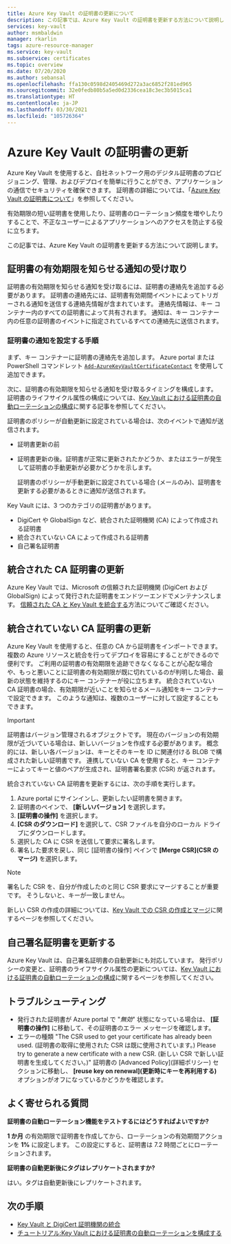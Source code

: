 ```yaml
---
title: Azure Key Vault の証明書の更新について
description: この記事では、Azure Key Vault の証明書を更新する方法について説明します。
services: key-vault
author: msmbaldwin
manager: rkarlin
tags: azure-resource-manager
ms.service: key-vault
ms.subservice: certificates
ms.topic: overview
ms.date: 07/20/2020
ms.author: sebansal
ms.openlocfilehash: ffa130c0598d2405469d272a3ac6852f281ed965
ms.sourcegitcommit: 32e0fedb80b5a5ed0d2336cea18c3ec3b5015ca1
ms.translationtype: HT
ms.contentlocale: ja-JP
ms.lasthandoff: 03/30/2021
ms.locfileid: "105726364"
---
```

# <a name="renew-your-azure-key-vault-certificates"></a>Azure Key Vault の証明書の更新

Azure Key Vault を使用すると、自社ネットワーク用のデジタル証明書のプロビジョニング、管理、およびデプロイを簡単に行うことができ、アプリケーションの通信でセキュリティを確保できます。 証明書の詳細については、「[Azure Key Vault の証明書について](./about-certificates.md)」を参照してください。

有効期限の短い証明書を使用したり、証明書のローテーション頻度を増やしたりすることで、不正なユーザーによるアプリケーションへのアクセスを防止する役に立ちます。

この記事では、Azure Key Vault の証明書を更新する方法について説明します。

## <a name="get-notified-about-certificate-expiration"></a>証明書の有効期限を知らせる通知の受け取り
証明書の有効期限を知らせる通知を受け取るには、証明書の連絡先を追加する必要があります。 証明書の連絡先には、証明書有効期間イベントによってトリガーされる通知を送信する連絡先情報が含まれています。 連絡先情報は、キー コンテナー内のすべての証明書によって共有されます。 通知は、キー コンテナー内の任意の証明書のイベントに指定されているすべての連絡先に送信されます。

### <a name="steps-to-set-certificate-notifications"></a>証明書の通知を設定する手順
まず、キー コンテナーに証明書の連絡先を追加します。 Azure portal または PowerShell コマンドレット [`Add-AzureKeyVaultCertificateContact`](/powershell/module/azurerm.keyvault/add-azurekeyvaultcertificatecontact) を使用して追加できます。

次に、証明書の有効期限を知らせる通知を受け取るタイミングを構成します。 証明書のライフサイクル属性の構成については、[Key Vault における証明書の自動ローテーションの構成](./tutorial-rotate-certificates.md#update-lifecycle-attributes-of-a-stored-certificate)に関する記事を参照してください。

証明書のポリシーが自動更新に設定されている場合は、次のイベントで通知が送信されます。

- 証明書更新の前
- 証明書更新の後。証明書が正常に更新されたかどうか、またはエラーが発生して証明書の手動更新が必要かどうかを示します。  

  証明書のポリシーが手動更新に設定されている場合 (メールのみ)、証明書を更新する必要があるときに通知が送信されます。  

Key Vault には、3 つのカテゴリの証明書があります。
-    DigiCert や GlobalSign など、統合された証明機関 (CA) によって作成される証明書
-    統合されていない CA によって作成される証明書
-    自己署名証明書

## <a name="renew-an-integrated-ca-certificate"></a>統合された CA 証明書の更新 
Azure Key Vault では、Microsoft の信頼された証明機関 (DigiCert および GlobalSign) によって発行された証明書をエンドツーエンドでメンテナンスします。 [信頼された CA と Key Vault を統合する](./how-to-integrate-certificate-authority.md)方法についてご確認ください。

## <a name="renew-a-nonintegrated-ca-certificate"></a>統合されていない CA 証明書の更新 
Azure Key Vault を使用すると、任意の CA から証明書をインポートできます。複数の Azure リソースと統合を行ってデプロイを容易にすることができるので便利です。 ご利用の証明書の有効期限を追跡できなくなることが心配な場合や、もっと悪いことに証明書の有効期限が既に切れているのが判明した場合、最新の状態を維持するのにキー コンテナーが役に立ちます。 統合されていない CA 証明書の場合、有効期限が近いことを知らせるメール通知をキー コンテナーで設定できます。 このような通知は、複数のユーザーに対して設定することもできます。

> [!IMPORTANT]
> 証明書はバージョン管理されるオブジェクトです。 現在のバージョンの有効期限が近づいている場合は、新しいバージョンを作成する必要があります。 概念的には、新しい各バージョンは、キーとそのキーを ID に関連付ける BLOB で構成された新しい証明書です。 連携していない CA を使用すると、キー コンテナーによってキーと値のペアが生成され、証明書署名要求 (CSR) が返されます。

統合されていない CA 証明書を更新するには、次の手順を実行します。

1. Azure portal にサインインし、更新したい証明書を開きます。
1. 証明書のペインで、 **[新しいバージョン]** を選択します。
1. **[証明書の操作]** を選択します。
1. **[CSR のダウンロード]** を選択して、CSR ファイルを自分のローカル ドライブにダウンロードします。
1. 選択した CA に CSR を送信して要求に署名します。
1. 署名した要求を戻し、同じ [証明書の操作] ペインで **[Merge CSR]\(CSR のマージ\)** を選択します。

> [!NOTE]
> 署名した CSR を、自分が作成したのと同じ CSR 要求にマージすることが重要です。 そうしないと、キーが一致しません。

新しい CSR の作成の詳細については、[Key Vault での CSR の作成とマージ]( https://docs.microsoft.com/azure/key-vault/certificates/create-certificate-signing-request#azure-portal)に関するページを参照してください。

## <a name="renew-a-self-signed-certificate"></a>自己署名証明書を更新する

Azure Key Vault は、自己署名証明書の自動更新にも対応しています。 発行ポリシーの変更と、証明書のライフサイクル属性の更新については、[Key Vault における証明書の自動ローテーションの構成](./tutorial-rotate-certificates.md#update-lifecycle-attributes-of-a-stored-certificate)に関するページを参照してください。

## <a name="troubleshoot"></a>トラブルシューティング
* 発行された証明書が Azure portal で "*無効*" 状態になっている場合は、 **[証明書の操作]** に移動して、その証明書のエラー メッセージを確認します。
* エラーの種類 "The CSR used to get your certificate has already been used. (証明書の取得に使用された CSR は既に使用されています。) Please try to generate a new certificate with a new CSR. (新しい CSR で新しい証明書を生成してください。)"
  証明書の [Advanced Policy]\(詳細ポリシー\) セクションに移動し、 **[reuse key on renewal]\(更新時にキーを再利用する\)** オプションがオフになっているかどうかを確認します。


## <a name="frequently-asked-questions"></a>よく寄せられる質問

**証明書の自動ローテーション機能をテストするにはどうすればよいですか?**

**1 か月** の有効期限で証明書を作成してから、ローテーションの有効期間アクションを **1%** に設定します。 この設定にすると、証明書は 7.2 時間ごとにローテーションされます。
  
**証明書の自動更新後にタグはレプリケートされますか?**

はい。タグは自動更新後にレプリケートされます。

## <a name="next-steps"></a>次の手順
*    [Key Vault と DigiCert 証明機関の統合](how-to-integrate-certificate-authority.md)
*    [チュートリアル:Key Vault における証明書の自動ローテーションを構成する](tutorial-rotate-certificates.md)
